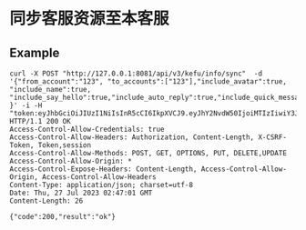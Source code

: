 # 同步客服资源至本客服

## Example


    curl -X POST "http://127.0.0.1:8081/api/v3/kefu/info/sync"  -d '{"from_account":"123", "to_accounts":["123"],"include_avatar":true, "include_name":true, "include_say_hello":true,"include_auto_reply":true,"include_quick_message":true }' -i -H "token:eyJhbGciOiJIUzI1NiIsInR5cCI6IkpXVCJ9.eyJhY2NvdW50IjoiMTIzIiwiY3JlYXRlX3RpbWUiOjE2OTAzNzQwNDh9.v8EnBzvNZ9lPotme6RxevBMQfxw9HQkum3tQeBWKAMg"
    HTTP/1.1 200 OK
    Access-Control-Allow-Credentials: true
    Access-Control-Allow-Headers: Authorization, Content-Length, X-CSRF-Token, Token,session
    Access-Control-Allow-Methods: POST, GET, OPTIONS, PUT, DELETE,UPDATE
    Access-Control-Allow-Origin: *
    Access-Control-Expose-Headers: Content-Length, Access-Control-Allow-Origin, Access-Control-Allow-Headers
    Content-Type: application/json; charset=utf-8
    Date: Thu, 27 Jul 2023 02:47:01 GMT
    Content-Length: 26

    {"code":200,"result":"ok"}